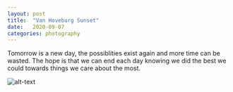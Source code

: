 ```yaml
---
layout: post
title:  "Van Hoveburg Sunset"
date:   2020-09-07
categories: photography
---
```


Tomorrow is a new day, the possiblities exist again and more time can be wasted. The hope is that
we can end each day knowing we did the best we could towards things we care about the most.

![alt-text](https://unsplash.com/photos/WFGHFc6cizM/download?force=true&w=2400)
